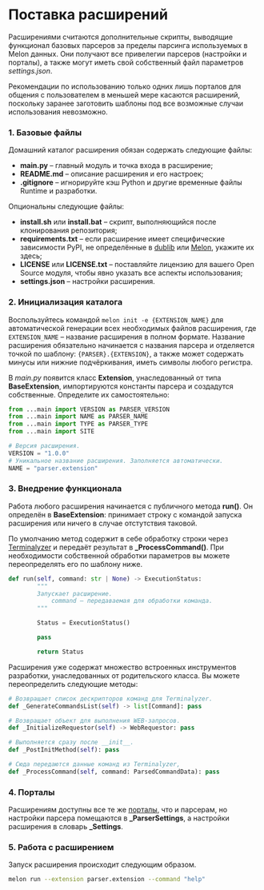 # Поставка расширений
Расширениями считаются дополнительные скрипты, выводящие функционал базовых парсеров за пределы парсинга используемых в Melon данных. Они получают все привелегии парсеров (настройки и порталы), а также могут иметь свой собственный файл параметров _settings.json_.

Рекомендации по использованию только одних лишь порталов для общения с пользователем в меньшей мере касаются расширений, поскольку заранее заготовить шаблоны под все возможные случаи использования невозможно.

### 1. Базовые файлы
Домашний каталог расширения обязан содержать следующие файлы:
* **main.py** – главный модуль и точка входа в расширение;
* **README.md** – описание расширения и его настроек;
* **.gitignore** – игнорируйте кэш Python и другие временные файлы Runtime и разработки.

Опциональны следующие файлы:
* **install.sh** или **install.bat** – скрипт, выполняющийся после клонирования репозитория;
* **requirements.txt** – если расширение имеет специфические зависимости PyPI, не определённые в [dublib](https://github.com/DUB1401/dublib/blob/main/pyproject.toml) или [Melon](https://github.com/Otaku-Melons/Melon/blob/main/requirements.txt), укажите их здесь;
* **LICENSE** или **LICENSE.txt** – поставляйте лицензию для вашего Open Source модуля, чтобы явно указать все аспекты использования;
* **settings.json** – настройки расширения.

### 2. Инициализация каталога
Воспользуйтесь командой `melon init -e {EXTENSION_NAME}` для автоматической генерации всех необходимых файлов расширения, где `EXTENSION_NAME` – название расширения в полном формате. Название расширения обязательно начинается с названия парсера и отделяется точкой по шаблону: `{PARSER}.{EXTENSION}`, а также может содержать минусы или нижние подчёркивания, иметь символы любого регистра.

В _main.py_ появится класс **Extension**, унаследованный от типа **BaseExtension**, импортируются константы парсера и создадутся собственные. Определите их самостоятельно:

```Python
from ...main import VERSION as PARSER_VERSION
from ...main import NAME as PARSER_NAME
from ...main import TYPE as PARSER_TYPE
from ...main import SITE

# Версия расширения.
VERSION = "1.0.0"
# Уникальное название расширения. Заполняется автоматически.
NAME = "parser.extension"
```

### 3. Внедрение функционала
Работа любого расширения начинается с публичного метода **run()**. Он определён в **BaseExtension**: принимает строку с командой запуска расширения или ничего в случае отстутствия таковой.

По умолчанию метод содержит в себе обработку строки через [Terminalyzer](https://github.com/DUB1401/dublib/blob/main/docs/CLI/Terminalyzer.md) и передаёт результат в **_ProcessCommand()**. При необходимости собственной обработки параметров вы можете переопределять его по шаблону ниже.

```Python
def run(self, command: str | None) -> ExecutionStatus:
		"""
		Запускает расширение.
			command – передаваемая для обработки команда.
		"""

		Status = ExecutionStatus()

		pass

		return Status
```

Расширения уже содержат множество встроенных инструментов разработки, унаследованных от родительского класса. Вы можете переопределить следующие методы:

```Python
# Возвращает список дескрипторов команд для Terminalyzer.
def _GenerateCommandsList(self) -> list[Command]: pass

# Возвращает объект для выполнения WEB-запросов.
def _InitializeRequestor(self) -> WebRequestor: pass

# Выполняется сразу после __init__.
def _PostInitMethod(self): pass

# Сюда передаются данные команд из Terminalyzer,
def _ProcessCommand(self, command: ParsedCommandData): pass
```

### 4. Порталы
Расширениям доступны все те же [порталы](./DEVELOPMENT.md#4-порталы), что и парсерам, но настройки парсера помещаются в **_ParserSettings**, а настройки расширения в словарь **_Settings**. 

### 5. Работа с расширением
Запуск расширения происходит следующим образом.
```Bash
melon run --extension parser.extension --command "help"
```